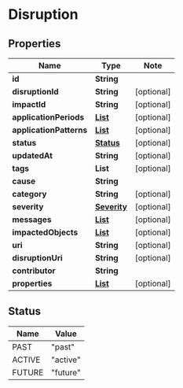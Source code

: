 # Disruption

## Properties

Name | Type | Note
---- | ---- | ----
**id** | **String** | 
**disruptionId** | **String** | [optional] 
**impactId** | **String** | [optional] 
**applicationPeriods** | [**List<Period>**](Period.md) | [optional] 
**applicationPatterns** | [**List<ApplicationPattern>**](ApplicationPattern.md) | [optional] 
**status** | [**Status**](#Status) | [optional] 
**updatedAt** | **String** | [optional] 
**tags** | **List<String>** | [optional] 
**cause** | **String** | 
**category** | **String** | [optional] 
**severity** | [**Severity**](Severity.md) | [optional] 
**messages** | [**List<Message>**](Message.md) | [optional] 
**impactedObjects** | [**List<Impacted>**](Impacted.md) | [optional] 
**uri** | **String** | [optional] 
**disruptionUri** | **String** | [optional] 
**contributor** | **String** | 
**properties** | [**List<DisruptionProperty>**](DisruptionProperty.md) | [optional] 

## Status

Name | Value
---- | -----
PAST | "past"
ACTIVE | "active"
FUTURE | "future"

